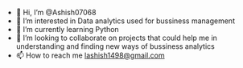 - 👋 Hi, I’m @Ashish07068
- 👀 I’m interested in Data analytics used for bussiness management
- 🌱 I’m currently learning Python
- 💞️ I’m looking to collaborate on projects that could help me in understanding and finding new ways of bussiness analytics
- 📫 How to reach me lashish1498@gmail.com

<!---
Ashish07068/Ashish07068 is a ✨ special ✨ repository because its `README.md` (this file) appears on your GitHub profile.
You can click the Preview link to take a look at your changes.
--->
